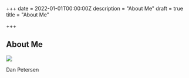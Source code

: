 +++
date = 2022-01-01T00:00:00Z
description = "About Me"
draft = true
title = "About Me"

+++
## About Me

<img src="/uploads/screenshot-2022-01-20-at-11-58-48.png" style="width50%">

Dan Petersen